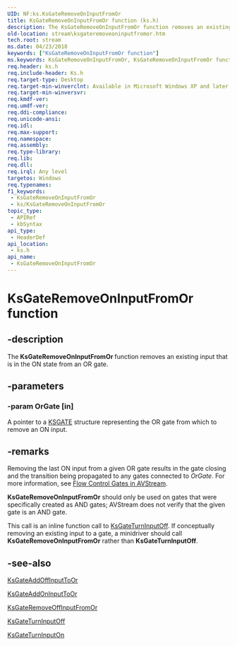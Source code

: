 ```yaml
---
UID: NF:ks.KsGateRemoveOnInputFromOr
title: KsGateRemoveOnInputFromOr function (ks.h)
description: The KsGateRemoveOnInputFromOr function removes an existing input that is in the ON state from an OR gate.
old-location: stream\ksgateremoveoninputfromor.htm
tech.root: stream
ms.date: 04/23/2018
keywords: ["KsGateRemoveOnInputFromOr function"]
ms.keywords: KsGateRemoveOnInputFromOr, KsGateRemoveOnInputFromOr function [Streaming Media Devices], avfunc_6f131d80-de01-44e6-a17d-eb7f9b0b968f.xml, ks/KsGateRemoveOnInputFromOr, stream.ksgateremoveoninputfromor
req.header: ks.h
req.include-header: Ks.h
req.target-type: Desktop
req.target-min-winverclnt: Available in Microsoft Windows XP and later operating systems and DirectX 8.0 and later DirectX versions.
req.target-min-winversvr: 
req.kmdf-ver: 
req.umdf-ver: 
req.ddi-compliance: 
req.unicode-ansi: 
req.idl: 
req.max-support: 
req.namespace: 
req.assembly: 
req.type-library: 
req.lib: 
req.dll: 
req.irql: Any level
targetos: Windows
req.typenames: 
f1_keywords:
 - KsGateRemoveOnInputFromOr
 - ks/KsGateRemoveOnInputFromOr
topic_type:
 - APIRef
 - kbSyntax
api_type:
 - HeaderDef
api_location:
 - ks.h
api_name:
 - KsGateRemoveOnInputFromOr
---
```


# KsGateRemoveOnInputFromOr function


## -description

The<b> KsGateRemoveOnInputFromOr </b>function removes an existing input that is in the ON state from an OR gate.

## -parameters

### -param OrGate [in]


A pointer to a <a href="/windows-hardware/drivers/ddi/ks/ns-ks-_ksgate">KSGATE</a> structure representing the OR gate from which to remove an ON input.

## -remarks

Removing the last ON input from a given OR gate results in the gate closing and the transition being propagated to any gates connected to <i>OrGate</i>. For more information, see <a href="/windows-hardware/drivers/stream/flow-control-gates-in-avstream">Flow Control Gates in AVStream</a>.

<b>KsGateRemoveOnInputFromOr</b> should only be used on gates that were specifically created as AND gates; AVStream does not verify that the given gate is an AND gate.

This call is an inline function call to <a href="/windows-hardware/drivers/ddi/ks/nf-ks-ksgateturninputoff">KsGateTurnInputOff</a>. If conceptually removing an existing input to a gate, a minidriver should call <b>KsGateRemoveOnInputFromOr</b> rather than <b>KsGateTurnInputOff</b>.

## -see-also

<a href="/windows-hardware/drivers/ddi/ks/nf-ks-ksgateaddoffinputtoor">KsGateAddOffInputToOr</a>



<a href="/windows-hardware/drivers/ddi/ks/nf-ks-ksgateaddoninputtoor">KsGateAddOnInputToOr</a>



<a href="/windows-hardware/drivers/ddi/ks/nf-ks-ksgateremoveoffinputfromor">KsGateRemoveOffInputFromOr</a>



<a href="/windows-hardware/drivers/ddi/ks/nf-ks-ksgateturninputoff">KsGateTurnInputOff</a>



<a href="/windows-hardware/drivers/ddi/ks/nf-ks-ksgateturninputon">KsGateTurnInputOn</a>
